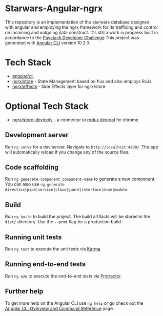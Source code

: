 # Starwars-Angular-ngrx

This repository is an implementation of the starwars database designed with angular and employing the ngrx framework for its trafficing and control on incoming and outgoing data construct. It's still a work in progress built in accordance to the [Paystack Developer Challenge](https://drive.google.com/file/d/1L3pf82dDULYY7zT0xoxXTY5ELoMz_22r/view?usp=sharing)
This project was generated with [Angular CLI](https://github.com/angular/angular-cli) version 10.2.0.

# Tech Stack
- [angular/cli](https://github.com/angular/angular/cli).
- [ngrx/store](https://github.com/ngrx/platform/blob/master/docs/store/README.md) - State Management based on flux and also employs RxJs
- [ngrx/effects](https://github.com/ngrx/platform/blob/master/docs/effects/README.md) - Side Effects layer for ngrx/store

# Optional Tech Stack
- [ngrx/store-devtools](https://github.com/btroncone/master/docs/store-devtools/README.md) - a connector to [redux devtool](https://chrome.google.com/webstore/detail/redux-devtools/lmhkpmbekcpmknklioeibfkpmmfibljd?hl=en-US) for chrome.

## Development server

Run `ng serve` for a dev server. Navigate to `http://localhost:4200/`. The app will automatically reload if you change any of the source files.

## Code scaffolding

Run `ng generate component component-name` to generate a new component. You can also use `ng generate directive|pipe|service|class|guard|interface|enum|module`.

## Build

Run `ng build` to build the project. The build artifacts will be stored in the `dist/` directory. Use the `--prod` flag for a production build.

## Running unit tests

Run `ng test` to execute the unit tests via [Karma](https://karma-runner.github.io).

## Running end-to-end tests

Run `ng e2e` to execute the end-to-end tests via [Protractor](http://www.protractortest.org/).

## Further help

To get more help on the Angular CLI use `ng help` or go check out the [Angular CLI Overview and Command Reference](https://angular.io/cli) page.
